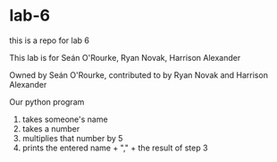 # lab-6
this is a repo for lab 6


This lab is for Seán O'Rourke, Ryan Novak, Harrison Alexander  

Owned by Seán O'Rourke, contributed to by Ryan Novak and Harrison Alexander


Our python program

1) takes someone's name
2) takes a number
3) multiplies that number by 5
4) prints the entered name + "," + the result of step 3
